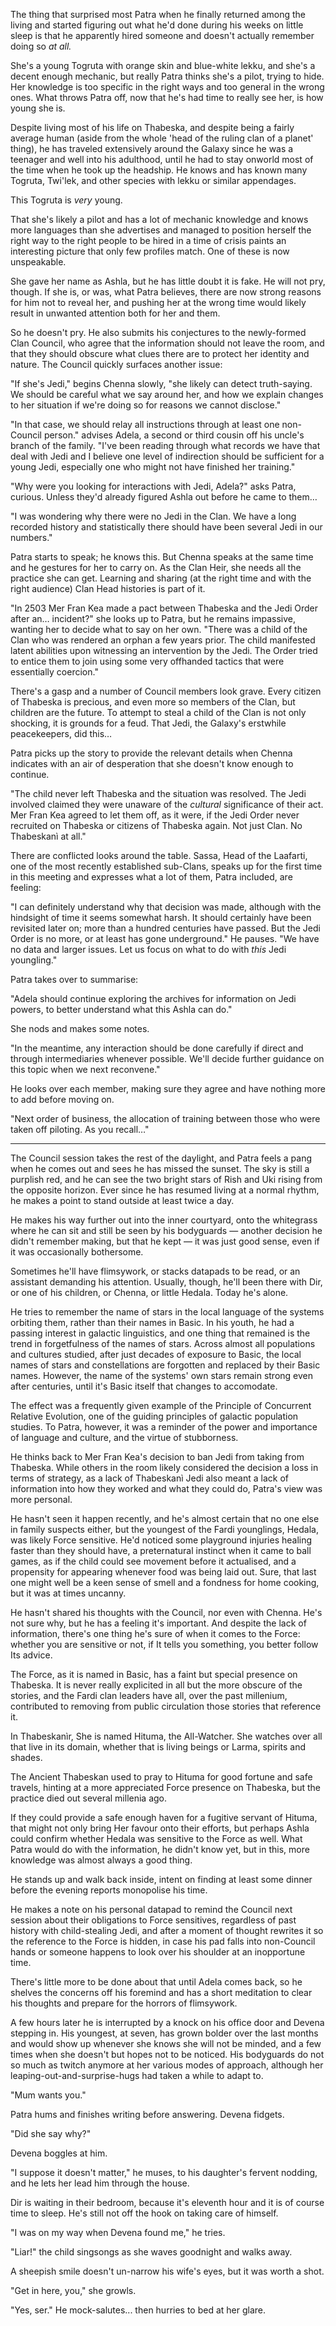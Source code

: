 The thing that surprised most Patra when he finally returned among the living
and started figuring out what he'd done during his weeks on little sleep is that
he apparently hired someone and doesn't actually remember doing so _at all._

She's a young Togruta with orange skin and blue-white lekku, and she's a decent
enough mechanic, but really Patra thinks she's a pilot, trying to hide. Her
knowledge is too specific in the right ways and too general in the wrong ones.
What throws Patra off, now that he's had time to really see her, is how young
she is.

Despite living most of his life on Thabeska, and despite being a fairly average
human (aside from the whole 'head of the ruling clan of a planet' thing), he has
traveled extensively around the Galaxy since he was a teenager and well into his
adulthood, until he had to stay onworld most of the time when he took up the
headship. He knows and has known many Togruta, Twi'lek, and other species with
lekku or similar appendages.

This Togruta is _very_ young.

That she's likely a pilot and has a lot of mechanic knowledge and knows more
languages than she advertises and managed to position herself the right way to
the right people to be hired in a time of crisis paints an interesting picture
that only few profiles match. One of these is now unspeakable.

She gave her name as Ashla, but he has little doubt it is fake. He will not pry,
though. If she is, or was, what Patra believes, there are now strong reasons for
him not to reveal her, and pushing her at the wrong time would likely result in
unwanted attention both for her and them.

So he doesn't pry. He also submits his conjectures to the newly-formed Clan
Council, who agree that the information should not leave the room, and that they
should obscure what clues there are to protect her identity and nature. The
Council quickly surfaces another issue:

"If she's Jedi," begins Chenna slowly, "she likely can detect truth-saying. We
should be careful what we say around her, and how we explain changes to her
situation if we're doing so for reasons we cannot disclose."

"In that case, we should relay all instructions through at least one non-Council
person." advises Adela, a second or third cousin off his uncle's branch of the
family. "I've been reading through what records we have that deal with Jedi and
I believe one level of indirection should be sufficient for a young Jedi,
especially one who might not have finished her training."

"Why were you looking for interactions with Jedi, Adela?" asks Patra, curious.
Unless they'd already figured Ashla out before he came to them…

"I was wondering why there were no Jedi in the Clan. We have a long recorded
history and statistically there should have been several Jedi in our numbers."

Patra starts to speak; he knows this. But Chenna speaks at the same time and he
gestures for her to carry on. As the Clan Heir, she needs all the practice she
can get. Learning and sharing (at the right time and with the right audience)
Clan Head histories is part of it.

"In 2503 Mer Fran Kea made a pact between Thabeska and the Jedi Order after an…
incident?" she looks up to Patra, but he remains impassive, wanting her to
decide what to say on her own. "There was a child of the Clan who was rendered
an orphan a few years prior. The child manifested latent abilities upon
witnessing an intervention by the Jedi. The Order tried to entice them to join
using some very offhanded tactics that were essentially coercion."

There's a gasp and a number of Council members look grave. Every citizen of
Thabeska is precious, and even more so members of the Clan, but children are the
future. To attempt to steal a child of the Clan is not only shocking, it is
grounds for a feud. That Jedi, the Galaxy's erstwhile peacekeepers, did this…

Patra picks up the story to provide the relevant details when Chenna indicates
with an air of desperation that she doesn't know enough to continue.

"The child never left Thabeska and the situation was resolved. The Jedi involved
claimed they were unaware of the _cultural_ significance of their act. Mer Fran
Kea agreed to let them off, as it were, if the Jedi Order never recruited on
Thabeska or citizens of Thabeska again. Not just Clan. No Thabeskanì at all."

There are conflicted looks around the table. Sassa, Head of the Laafarti, one of
the most recently established sub-Clans, speaks up for the first time in this
meeting and expresses what a lot of them, Patra included, are feeling:

"I can definitely understand why that decision was made, although with the
hindsight of time it seems somewhat harsh. It should certainly have been
revisited later on; more than a hundred centuries have passed. But the Jedi
Order is no more, or at least has gone underground." He pauses. "We have no data
and larger issues. Let us focus on what to do with _this_ Jedi youngling."

Patra takes over to summarise:

"Adela should continue exploring the archives for information on Jedi powers, to
better understand what this Ashla can do."

She nods and makes some notes.

"In the meantime, any interaction should be done carefully if direct and
through intermediaries whenever possible. We'll decide further guidance on this
topic when we next reconvene."

He looks over each member, making sure they agree and have nothing more to add
before moving on.

"Next order of business, the allocation of training between those who were taken
off piloting. As you recall…"

-----

The Council session takes the rest of the daylight, and Patra feels a pang when
he comes out and sees he has missed the sunset. The sky is still a purplish red,
and he can see the two bright stars of Rish and Uki rising from the opposite
horizon. Ever since he has resumed living at a normal rhythm, he makes a point
to stand outside at least twice a day.

He makes his way further out into the inner courtyard, onto the whitegrass where
he can sit and still be seen by his bodyguards — another decision he didn't
remember making, but that he kept — it was just good sense, even if it was
occasionally bothersome.

Sometimes he'll have flimsywork, or stacks datapads to be read, or an assistant
demanding his attention. Usually, though, he'll been there with Dir, or one of
his children, or Chenna, or little Hedala. Today he's alone.

He tries to remember the name of stars in the local language of the systems
orbiting them, rather than their names in Basic. In his youth, he had a passing
interest in galactic linguistics, and one thing that remained is the trend in
forgetfulness of the names of stars. Across almost all populations and cultures
studied, after just decades of exposure to Basic, the local names of stars and
constellations are forgotten and replaced by their Basic names. However, the
name of the systems' own stars remain strong even after centuries, until it's
Basic itself that changes to accomodate.

The effect was a frequently given example of the Principle of Concurrent
Relative Evolution, one of the guiding principles of galactic population
studies. To Patra, however, it was a reminder of the power and importance of
language and culture, and the virtue of stubborness.

He thinks back to Mer Fran Kea's decision to ban Jedi from taking from Thabeska.
While others in the room likely considered the decision a loss in terms of
strategy, as a lack of Thabeskanì Jedi also meant a lack of information into how
they worked and what they could do, Patra's view was more personal.

He hasn't seen it happen recently, and he's almost certain that no one else in
family suspects either, but the youngest of the Fardi younglings, Hedala, was
likely Force sensitive. He'd noticed some playground injuries healing faster
than they should have, a preternatural instinct when it came to ball games, as
if the child could see movement before it actualised, and a propensity for
appearing whenever food was being laid out. Sure, that last one might well be a
keen sense of smell and a fondness for home cooking, but it was at times
uncanny.

He hasn't shared his thoughts with the Council, nor even with Chenna. He's not
sure why, but he has a feeling it's important. And despite the lack of
information, there's one thing he's sure of when it comes to the Force: whether
you are sensitive or not, if It tells you something, you better follow Its
advice.

The Force, as it is named in Basic, has a faint but special presence on
Thabeska. It is never really explicited in all but the more obscure of the
stories, and the Fardi clan leaders have all, over the past millenium,
contributed to removing from public circulation those stories that reference it.

In Thabeskanìr, She is named Hituma, the All-Watcher. She watches over all that
live in its domain, whether that is living beings or Larma, spirits and shades.

The Ancient Thabeskan used to pray to Hituma for good fortune and safe
travels, hinting at a more appreciated Force presence on Thabeska, but the
practice died out several millenia ago.

If they could provide a safe enough haven for a fugitive servant of Hituma, that
might not only bring Her favour onto their efforts, but perhaps Ashla could
confirm whether Hedala was sensitive to the Force as well. What Patra would do
with the information, he didn't know yet, but in this, more knowledge was almost
always a good thing.

He stands up and walk back inside, intent on finding at least some dinner before
the evening reports monopolise his time.

He makes a note on his personal datapad to remind the Council next session about
their obligations to Force sensitives, regardless of past history with
child-stealing Jedi, and after a moment of thought rewrites it so the reference
to the Force is hidden, in case his pad falls into non-Council hands or someone
happens to look over his shoulder at an inopportune time.

There's little more to be done about that until Adela comes back, so he shelves the
concerns off his foremind and has a short meditation to clear his thoughts and
prepare for the horrors of flimsywork.

A few hours later he is interrupted by a knock on his office door and Devena
stepping in. His youngest, at seven, has grown bolder over the last months and
would show up whenever she knows she will not be minded, and a few times when
she doesn't but hopes not to be noticed. His bodyguards do not so much as twitch
anymore at her various modes of approach, although her
leaping-out-and-surprise-hugs had taken a while to adapt to.

"Mum wants you."

Patra hums and finishes writing before answering. Devena fidgets.

"Did she say why?"

Devena boggles at him.

"I suppose it doesn't matter," he muses, to his daughter's fervent nodding, and
he lets her lead him through the house.

Dir is waiting in their bedroom, because it's eleventh hour and it is of course
time to sleep. He's still not off the hook on taking care of himself.

"I was on my way when Devena found me," he tries.

"Liar!" the child singsongs as she waves goodnight and walks away.

A sheepish smile doesn't un-narrow his wife's eyes, but it was worth a shot.

"Get in here, you," she growls.

"Yes, ser." He mock-salutes... then hurries to bed at her glare.
